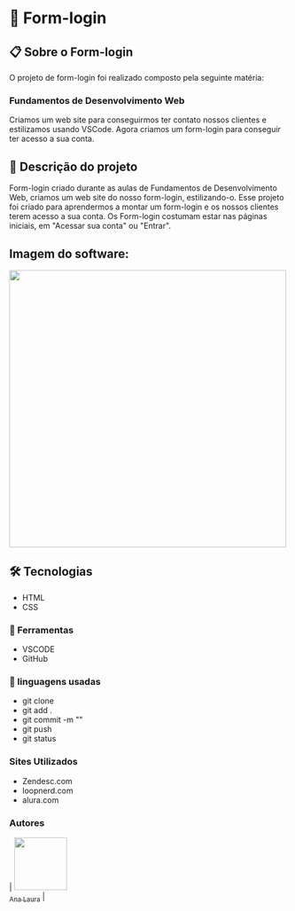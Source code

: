 # 🚀 Form-login
## 📋 Sobre o Form-login
O projeto de form-login foi realizado composto pela seguinte matéria:
### Fundamentos de Desenvolvimento Web
Criamos um web site para conseguirmos ter contato nossos clientes e estilizamos usando VSCode. Agora criamos um form-login para conseguir ter acesso a sua conta.
## 📄 Descrição do projeto
Form-login criado durante as aulas de Fundamentos de Desenvolvimento Web, criamos um web site do nosso form-login, estilizando-o. Esse projeto foi criado para aprendermos a montar um form-login e os nossos clientes terem acesso a sua conta. Os Form-login costumam estar nas páginas iniciais, em "Acessar sua conta" ou "Entrar".
## Imagem do software:

<img src= "(Captura%20de%20tela%202023-12-04%20115139.png)" width = "500">

## 🛠️ Tecnologias  
* HTML
* CSS
### 🔧 Ferramentas
* VSCODE
* GitHub
### 📁 linguagens usadas
* git clone
* git add .
* git commit -m ""
* git push
* git status
### Sites Utilizados
* Zendesc.com
* loopnerd.com
* alura.com
### Autores 
| [<img loading="lazy" src="https://user-images.githubusercontent.com/140809968/272249265-389c8791-1744-4a19-a9a0-fde05e6dd499.jpg" width=95><br><sub>Ana Laura</sub>](https://github.com/anacenali) |  

 